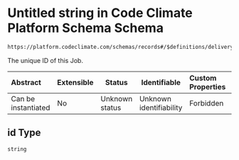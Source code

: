 # Untitled string in Code Climate Platform Schema Schema

```txt
https://platform.codeclimate.com/schemas/records#/$definitions/deliveryJob/properties/attributes/properties/id
```

The unique ID of this Job.


| Abstract            | Extensible | Status         | Identifiable            | Custom Properties | Additional Properties | Access Restrictions | Defined In                                            |
| :------------------ | ---------- | -------------- | ----------------------- | :---------------- | --------------------- | ------------------- | ----------------------------------------------------- |
| Can be instantiated | No         | Unknown status | Unknown identifiability | Forbidden         | Allowed               | none                | [records.json\*](records.json "open original schema") |

## id Type

`string`

